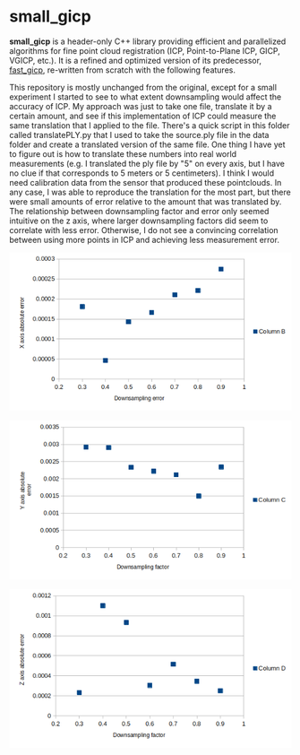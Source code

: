 # small_gicp

**small_gicp** is a header-only C++ library providing efficient and parallelized algorithms for fine point cloud registration (ICP, Point-to-Plane ICP, GICP, VGICP, etc.). It is a refined and optimized version of its predecessor, [fast_gicp](https://github.com/SMRT-AIST/fast_gicp), re-written from scratch with the following features.

This repository is mostly unchanged from the original, except for a small experiment I started to see to what extent downsampling would affect the accuracy of ICP. My approach was just to take one file, translate it by a certain amount, and see if this implementation of ICP could measure the same translation that I applied to the file. There's a quick script in this folder called translatePLY.py that I used to take the source.ply file in the data folder and create a translated version of the same file. One thing I have yet to figure out is how to translate these numbers into real world measurements (e.g. I translated the ply file by "5" on every axis, but I have no clue if that corresponds to 5 meters or 5 centimeters). I think I would need calibration data from the sensor that produced these pointclouds. In any case, I was able to reproduce the translation for the most part, but there were small amounts of error relative to the amount that was translated by. The relationship between downsampling factor and error only seemed intuitive on the z axis, where larger downsampling factors did seem to correlate with less error. Otherwise, I do not see a convincing correlation between using more points in ICP and achieving less measurement error. 

![X error](data/X_error.png)

![Y_error](data/Y_error.png)

![Z_error](data/Z_error.png)

 
